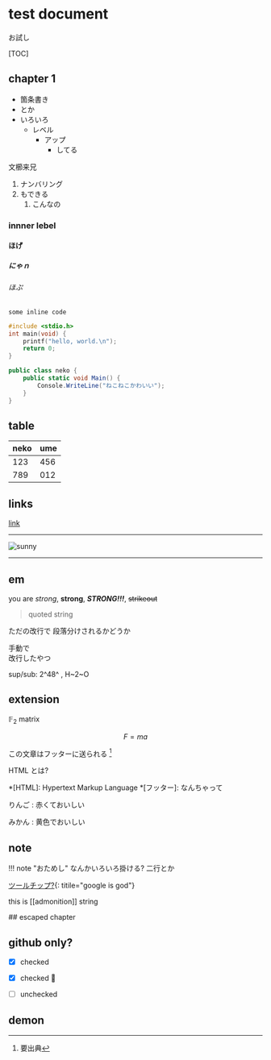 # test document

お試し

[TOC]

## chapter 1

* 箇条書き
* とか
* いろいろ
	* レベル
		* アップ
			* してる

文櫛来兄

1. ナンバリング
1. もできる
	1. こんなの

### innner lebel

#### ほげ

##### にゃｎ

###### ほぷ

`some inline code`

```c
#include <stdio.h>
int main(void) {
	printf("hello, world.\n");
	return 0;
} 
```

```csharp
public class neko {
	public static void Main() {
		Console.WriteLine("ねこねこかわいい");
	}
} 
```

## table

neko|ume
----|---
123 |456
789 |012


## links

[link](#links)

---

![sunny](https://ssl.gstatic.com/onebox/weather/64/sunny.png)

***

## em

you are *strong*, **strong**, ***STRONG!!!***, ~~strikeout~~

> quoted string

ただの改行で
段落分けされるかどうか

手動で  
改行したやつ

sup/sub: 2^48^ , H~2~O

## extension

$\mathbb{F}_2$ matrix

$$
F = ma
$$

この文章はフッターに送られる [^要出典]
[^要出典]: 要出典

HTML とは?

*[HTML]: Hypertext Markup Language
*[フッター]: なんちゃって

りんご
: 赤くておいしい

みかん
: 黄色でおいしい

## note

!!! note "おためし"
	なんかいろいろ掛ける?
	二行とか

[ツールチップ?](https://www.google.com){: titile="google is god"}

this is [[admonition]] string


\## escaped chapter


## github only?

- [x] checked
- [x] checked :thinking:
- [ ] unchecked



## demon
  <script type="text/x-mathjax-config">
    MathJax.Hub.Config({
        tex2jax: {
          inlineMath: [ ['$','$'], ["\\(","\\)"] ],
          displayMath: [ ['$$', '$$'], ["\\[", "\\]"] ],
          processEscapes: true
        },
        TeX: {
          equationNumbers: {
            autoNumber: 'AMS'
          }
        },
        "HTML-CSS": {
          imageFont: null
        }
      });
  </script>
  <script type="text/javascript" src="http://cdn.mathjax.org/mathjax/2.1-latest/MathJax.js?config=TeX-AMS-MML_HTMLorMML"></script>

